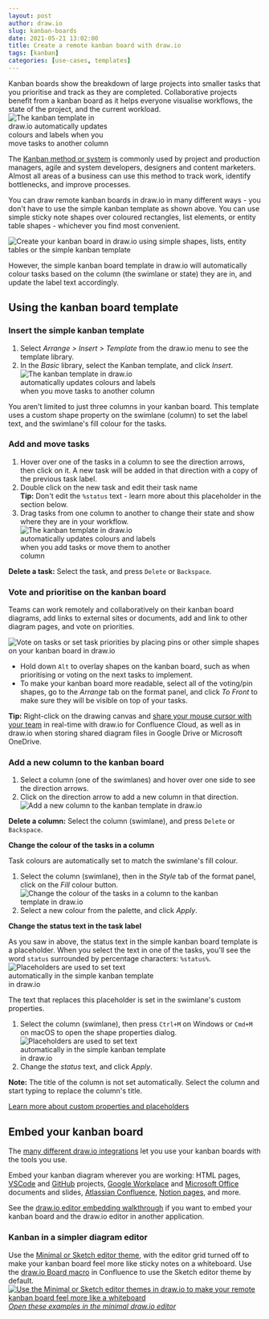 ```yaml
---
layout: post
author: draw.io
slug: kanban-boards
date: 2021-05-21 13:02:00
title: Create a remote kanban board with draw.io
tags: [kanban]
categories: [use-cases, templates]
---
```


Kanban boards show the breakdown of large projects into smaller tasks that you prioritise and track as they are completed. Collaborative projects benefit from a kanban board as it helps everyone visualise workflows, the state of the project, and the current workload.
<br /><img src="/assets/img/blog/kanban-template-example.png" style="width=100%;max-width:200px;height:auto;"  alt="The kanban template in draw.io automatically updates colours and labels when you move tasks to another column">

The [Kanban method or system](https://en.wikipedia.org/wiki/Kanban) is commonly used by project and production managers, agile and system developers, designers and content marketers. Almost all areas of a business can use this method to track work, identify bottlenecks, and improve processes. 

You can draw remote kanban boards in draw.io in many different ways - you don't have to use the simple kanban template as shown above. You can use simple sticky note shapes over coloured rectangles, list elements, or entity table shapes - whichever you find most convenient. 

<img src="/assets/img/blog/kanban-template-alternatives.png" style="width=100%;max-width:600px;height:auto;"  alt="Create your kanban board in draw.io using simple shapes, lists, entity tables or the simple kanban template">

However, the simple kanban board template in draw.io will automatically colour tasks based on the column (the swimlane or state) they are in, and update the label text accordingly. 

## Using the kanban board template

### Insert the simple kanban template

1. Select _Arrange > Insert > Template_ from the draw.io menu to see the template library. 
2. In the _Basic_ library, select the Kanban template, and click _Insert_. 
<br /><img src="/assets/img/blog/kanban-template-insert.png" style="width=100%;max-width:300px;height:auto;"  alt="The kanban template in draw.io automatically updates colours and labels when you move tasks to another column">

You aren't limited to just three columns in your kanban board. This template uses a custom shape property on the swimlane (column) to set the label text, and the swimlane's fill colour for the tasks.

### Add and move tasks

1. Hover over one of the tasks in a column to see the direction arrows, then click on it. A new task will be added in that direction with a copy of the previous task label. 
2. Double click on the new task and edit their task name 
<br />**Tip:** Don't edit the ``%status`` text - learn more about this placeholder in the section below. 
3. Drag tasks from one column to another to change their state and show where they are in your workflow.
<br /><img src="/assets/img/blog/kanban-template-use.gif" style="width=100%;max-width:300px;height:auto;"  alt="The kanban template in draw.io automatically updates colours and labels when you add tasks or move them to another column">

**Delete a task:** Select the task, and press ``Delete`` or ``Backspace``.

### Vote and prioritise on the kanban board

Teams can work remotely and collaboratively on their kanban board diagrams, add links to external sites or documents, add and link to other diagram pages, and vote on priorities.

<img src="/assets/img/blog/kanban-template-vote.png" style="width=100%;max-width:500px;height:auto;"  alt="Vote on tasks or set task priorities by placing pins or other simple shapes on your kanban board in draw.io">

* Hold down ``Alt`` to overlay shapes on the kanban board, such as when prioritising or voting on the next tasks to implement.
* To make your kanban board more readable, select all of the voting/pin shapes, go to the _Arrange_ tab on the format panel, and click _To Front_ to make sure they will be visible on top of your tasks.

**Tip:** Right-click on the drawing canvas and [share your mouse cursor with your team](/blog/concurrent-editing.html) in real-time with draw.io for Confluence Cloud, as well as in draw.io when storing shared diagram files in Google Drive or Microsoft OneDrive.


### Add a new column to the kanban board

1. Select a column (one of the swimlanes) and hover over one side to see the direction arrows.
2. Click on the direction arrow to add a new column in that direction.
<br /><img src="/assets/img/blog/kanban-template-add-column.gif" style="width=100%;max-width:400px;height:auto;"  alt="Add a new column to the kanban template in draw.io">

**Delete a column:** Select the column (swimlane), and press ``Delete`` or ``Backspace``.

**Change the colour of the tasks in a column**

Task colours are automatically set to match the swimlane's fill colour.

1. Select the column (swimlane), then in the _Style_ tab of the format panel, click on the _Fill_ colour button.
<br /><img src="/assets/img/blog/kanban-template-recolour-column.png" style="width=100%;max-width:400px;height:auto;"  alt="Change the colour of the tasks in a column to the kanban template in draw.io">
2. Select a new colour from the palette, and click _Apply_.

**Change the status text in the task label**

As you saw in above, the status text in the simple kanban board template is a placeholder. When you select the text in one of the tasks, you'll see the word ``status`` surrounded by percentage characters: ``%status%``. 
<br /><img src="/assets/img/blog/kanban-template-label-placeholder.png" style="width=100%;max-width:300px;height:auto;"  alt="Placeholders are used to set text automatically in the simple kanban template in draw.io">

The text that replaces this placeholder is set in the swimlane's custom properties.

1. Select the column (swimlane), then press ``Ctrl+M`` on Windows or ``Cmd+M`` on macOS to open the shape properties dialog. 
<br /><img src="/assets/img/blog/kanban-template-relabel-column.png" style="width=100%;max-width:300px;height:auto;"  alt="Placeholders are used to set text automatically in the simple kanban template in draw.io">
2. Change the _status_ text, and click _Apply_.

**Note:** The title of the column is not set automatically. Select the column and start typing to replace the column's title.

[Learn more about custom properties and placeholders](/blog/placeholders.html)

## Embed your kanban board

The [many different draw.io integrations](/integrations.html) let you use your kanban boards with the tools you use. 

Embed your kanban diagram wherever you are working: HTML pages, [VSCode](/blog/embed-diagrams-vscode.html) and [GitHub](/blog/embed-diagrams-github-markdown.html) projects, [Google Workplace](/blog/diagrams-google-docs.html) and [Microsoft Office](/doc/faq/microsoft-office-diagrams.html) documents and slides, [Atlassian Confluence](/doc/drawio-confluence-cloud.html), [Notion pages](/embed-diagrams-notion.html), and more. 

See the [draw.io editor embedding walkthrough](/blog/embedding-walkthrough.html) if you want to embed your kanban board and the draw.io editor in another application.

### Kanban in a simpler diagram editor

Use the [Minimal or Sketch editor theme](/blog/diagram-editor-theme.html), with the editor grid turned off to make your kanban board feel more like sticky notes on a whiteboard. Use the [draw.io Board macro](/blog/drawio-board-macro.html) in Confluence to use the Sketch editor theme by default.
<br />[<img src="/assets/img/blog/kanban-template-examples-minimal.png" style="width=100%;max-width:600px;height:auto;"  alt="Use the Minimal or Sketch editor themes in draw.io to make your remote kanban board feel more like a whiteboard">](https://app.diagrams.net/?ui=min&highlight=0000ff&edit=_blank&layers=1&nav=1&title=#Uhttps%3A%2F%2Fraw.githubusercontent.com%2Fjgraph%2Fdrawio-diagrams%2Fdev%2Fexamples%2Fkanban-examples.drawio)
<br />[_Open these examples in the minimal draw.io editor_](https://app.diagrams.net/?ui=min&highlight=0000ff&edit=_blank&layers=1&nav=1&title=#Uhttps%3A%2F%2Fraw.githubusercontent.com%2Fjgraph%2Fdrawio-diagrams%2Fdev%2Fexamples%2Fkanban-examples.drawio)
